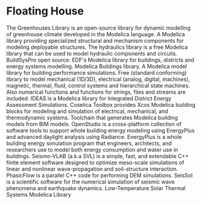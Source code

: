 # Floating House

The Greenhouses Library is an open-source library for dynamic modelling of greenhouse climate developed in the Modelica language. A Modelica library providing specialized structural and mechanism components for modeling deployable structures. The hydraulics library is a free Modelica library that can be used to model hydraulic components and circuits. BuildSysPro open source: EDF's Modelica library for buildings, districts and energy systems modelling. Modelica Buildings library. A Modelica model library for building performance simulations. Free (standard conforming) library to model mechanical (1D/3D), electrical (analog, digital, machines), magnetic, thermal, fluid, control systems and hierarchical state machines. Also numerical functions and functions for strings, files and streams are included. IDEAS is a Modelica library for Integrated District Energy Assessment Simulations. Coselica Toolbox provides Xcos Modelica building blocks for modeling and simulation of electrical, mechanical, and thermodynamic systems. Toolchain that generates Modelica building models from BIM models. OpenStudio is a cross-platform collection of software tools to support whole building energy modeling using EnergyPlus and advanced daylight analysis using Radiance. EnergyPlus is a whole building energy simulation program that engineers, architects, and researchers use to model both energy consumption and water use in buildings. Seismo-VLAB (a.k.a SVL) is a simple, fast, and extendable C++ finite element software designed to optimize meso-scale simulations of linear and nonlinear wave-propagation and soil-structure interaction. PhasicFlow is a parallel C++ code for performing DEM simulations. SeisSol is a scientific software for the numerical simulation of seismic wave phenomena and earthquake dynamics. Low-Temperature Solar Thermal Systems Modelica Library